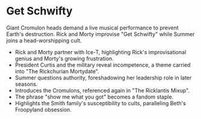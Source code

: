 # Get Schwifty

Giant Cromulon heads demand a live musical performance to prevent Earth's destruction. Rick and Morty improvise "Get Schwifty" while Summer joins a head-worshipping cult.

- Rick and Morty partner with Ice-T, highlighting Rick's improvisational genius and Morty's growing frustration.
- President Curtis and the military reveal incompetence, a theme carried into "The Rickchurian Mortydate".
- Summer questions authority, foreshadowing her leadership role in later seasons.
- Introduces the Cromulons, referenced again in "The Ricklantis Mixup".
- The phrase "show me what you got" becomes a fandom staple.
- Highlights the Smith family's susceptibility to cults, paralleling Beth's Froopyland obsession.
